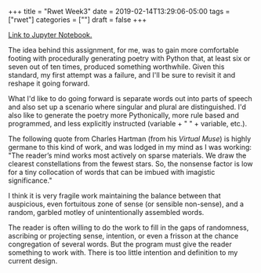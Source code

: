 +++
title = "Rwet Week3"
date = 2019-02-14T13:29:06-05:00
tags = ["rwet"]
categories = [""]
draft = false
+++

[Link to Jupyter Notebook.](https://github.com/michaeljblum/rwet/blob/master/Week_Three_HW.ipynb)

The idea behind this assignment, for me, was to gain more comfortable footing with procedurally generating poetry with Python that, at least six or seven out of ten times, produced something worthwhile. Given this standard, my first attempt was a failure, and I'll be sure to revisit it and reshape it going forward. 

What I'd like to do going forward is separate words out into parts of speech and also set up a scenario where singular and plural are distinguished. I'd also like to generate the poetry more Pythonically, more rule based and programmed, and less explicitly instructed (variable + " " + variable, etc.).

The following quote from Charles Hartman (from his *Virtual Muse*) is highly germane to this kind of work, and was lodged in my mind as I was working: "The reader’s mind works most actively on sparse materials. We draw the clearest constellations from the fewest stars. So, the nonsense factor is low for a tiny collocation of words that can be imbued with imagistic significance."

I think it is very fragile work maintaining the balance between that auspicious, even fortuitous zone of sense (or sensible non-sense), and a random, garbled motley of unintentionally assembled words.

The reader is often willing to do the work to fill in the gaps of randomness, ascribing or projecting sense, intention, or even a frisson at the chance congregation of several words. But the program must give the reader something to work with. There is too little intention and definition to my current design.